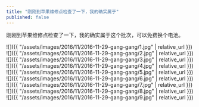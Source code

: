 ```yaml
---
title: "刚刚到苹果维修点检查了一下，我的确实属于"
published: false
---
```

刚刚到苹果维修点检查了一下，我的确实属于这个批次，可以免费换个电池。



![]({{ "/assets/images/2016/11/2016-11-29-gang-gang/1.jpg" | relative_url }})
![]({{ "/assets/images/2016/11/2016-11-29-gang-gang/2.jpg" | relative_url }})
![]({{ "/assets/images/2016/11/2016-11-29-gang-gang/3.jpg" | relative_url }})
![]({{ "/assets/images/2016/11/2016-11-29-gang-gang/4.jpg" | relative_url }})
![]({{ "/assets/images/2016/11/2016-11-29-gang-gang/5.jpg" | relative_url }})
![]({{ "/assets/images/2016/11/2016-11-29-gang-gang/6.jpg" | relative_url }})
![]({{ "/assets/images/2016/11/2016-11-29-gang-gang/7.jpg" | relative_url }})
![]({{ "/assets/images/2016/11/2016-11-29-gang-gang/8.jpg" | relative_url }})
![]({{ "/assets/images/2016/11/2016-11-29-gang-gang/9.jpg" | relative_url }})
